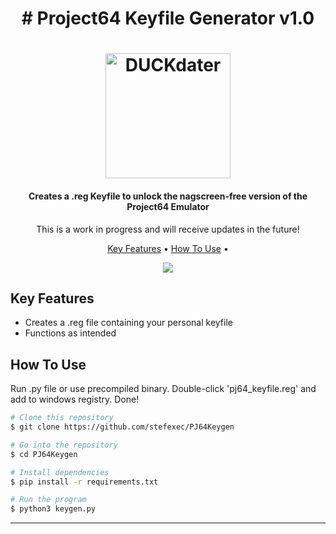 <h1 align="center">
# Project64 Keyfile Generator v1.0
</h1>
<h1 align="center">
  <a href="https://github.com/stefexec/DUCKdater"><img src="https://i.ibb.co/09Xwh1T/pj64.png" alt="DUCKdater" width="200"></a>
  <br>
</h1>

<h4 align="center">Creates a .reg Keyfile to unlock the nagscreen-free version of the Project64 Emulator</h4>
<p align="center">
This is a work in progress and will receive updates in the future!
</p>

<p align="center">
  <a href="#key-features">Key Features</a> •
  <a href="#how-to-use">How To Use</a> •
</p>


<p align="center">
  <img src="https://i.ibb.co/sQY6JGm/Animation.gif"> 
</p>


## Key Features

* Creates a .reg file containing your personal keyfile
* Functions as intended

## How To Use

Run .py file or use precompiled binary. Double-click 'pj64_keyfile.reg' and add to windows registry. Done!

```bash
# Clone this repository
$ git clone https://github.com/stefexec/PJ64Keygen

# Go into the repository
$ cd PJ64Keygen

# Install dependencies
$ pip install -r requirements.txt

# Run the program
$ python3 keygen.py
```



---


